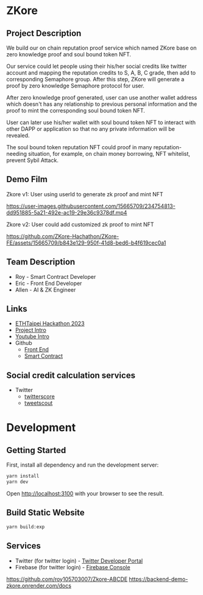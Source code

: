 # ZKore
## Project Description

We build our on chain reputation proof service which named ZKore base on zero knowledge proof and soul bound token NFT.

Our service could let people using their his/her social credits like twitter account and mapping the reputation credits to  S, A, B, C grade, then add to corresponding Semaphore group. After this step, ZKore will generate a proof by zero knowledge Semaphore protocol for user.

After zero knowledge proof generated, user can use another wallet address which doesn't has any relationship to previous personal information and the proof to mint the corresponding soul bound token NFT.

User can later use his/her wallet with soul bound token NFT to interact with other DAPP or application so that no any private information will be revealed.

The soul bound token reputation NFT could proof in many reputation-needing situation, for example, on chain money borrowing, NFT whitelist, prevent Sybil Attack.

## Demo Film

Zkore v1: User using userId to generate zk proof and mint NFT

https://user-images.githubusercontent.com/15665709/234754813-dd951885-5a21-492e-ac19-29e36c9378df.mp4


Zkore v2: User could add customized zk proof to mint NFT

https://github.com/ZKore-Hachathon/ZKore-FE/assets/15665709/b843e129-950f-41d8-bed6-b4f619cec0a1


## Team Description

- Roy - Smart Contract Developer
- Eric - Front End Developer
- Allen - AI & ZK Engineer

## Links
- [ETHTaipei Hackathon 2023](https://taikai.network/ethtaipei/hackathons/hackathon/overview)
- [Project Intro](https://taikai.network/ethtaipei/hackathons/hackathon/projects/clgrngou2137457001xfdtl5apz2/idea)
- [Youtube Intro](https://www.youtube.com/watch?v=3hnuIYo0luo)
- Github
  - [Front End](https://github.com/ETHTaipei-Hachathon/ZKore-FE)
  - [Smart Contract](https://github.com/ETHTaipei-Hachathon/ZKore)


## Social credit calculation services

- Twitter
  - [twitterscore](https://twitterscore.io/)
  - [tweetscout](https://tweetscout.io/)

# Development 

## Getting Started

First, install all dependency and run the development server:

```bash
yarn install
yarn dev
```

Open [http://localhost:3100](http://localhost:3100) with your browser to see the result.

## Build Static Website

```bash
yarn build:exp
```

## Services

- Twitter (for twitter login) - [Twitter Developer Portal](https://developer.twitter.com/en/portal/projects/1649622597318119426/apps/26974710/settings)
- Firebase (for twitter login) - [Firebase Console](https://console.firebase.google.com/project/rep-zkore/overview)

https://github.com/roy105703007/Zkore-ABCDE
https://backend-demo-zkore.onrender.com/docs